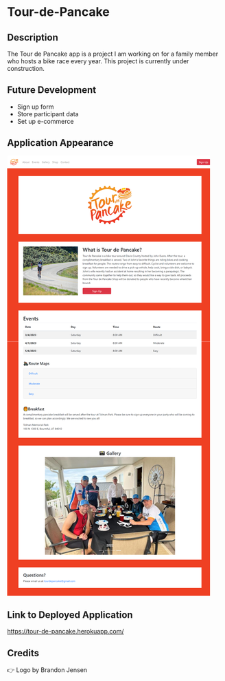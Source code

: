 # Tour-de-Pancake

## Description

The Tour de Pancake app is a project I am working on for a family member who hosts a bike race every year. This project is currently under construction. 

## Future Development

- Sign up form
- Store participant data
- Set up e-commerce 

## Application Appearance

![Tour-de-Pancake](./public/images/screenshot.png)

## Link to Deployed Application
https://tour-de-pancake.herokuapp.com/

## Credits
👉 Logo by Brandon Jensen 
  

